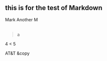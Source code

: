## this is for the test of Markdown

<table>
	<tr>
	Mark
	</tr>
	<tr>
	Another M
	</tr>
</table>

 > a

4 < 5

AT&T
&copy
